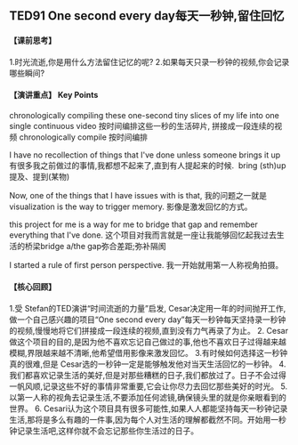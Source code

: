 ## TED91 One second every day每天一秒钟,留住回忆

#### 【课前思考】
1.时光流逝,你是用什么方法留住记忆的呢?
2.如果每天只录一秒钟的视频,你会记录哪些瞬间?


#### 【演讲重点】 Key Points
chronologically compiling these one-second tiny slices of my life into one single continuous video
按时间编排这些一秒的生活碎片, 拼接成一段连续的视频 chronologically compile 按时间编排

I have no recollection of things that I've done unless someone brings it up
有很多我之前做过的事情,我都想不起来了,直到有人提起来的时候.  bring (sth)up提及、提到(某物)

Now, one of the things that I have issues with is that,
我的问题之一就是
visualization is the way to trigger memory.
影像是激发回忆的方式。

this project for me is a way for me to bridge that gap and remember everything that I've done.
这个项目对我而言就是一座让我能够回忆起我过去生活的桥梁bridge a/the gap弥合差距;弥补隔阂

I started a rule of first person perspective.
我一开始就用第一人称视角拍摄。


#### 【核心回顾】
1.受 Stefan的TED演讲“时间流逝的力量”启发, Cesar决定用一年的时间抛开工作,做一个自己感兴趣的项目“One second every day”每天一秒钟每天坚持录一秒钟的视频,慢慢地将它们拼接成一段连续的视频,直到没有力气再录了为止。
2. Cesar做这个项目的目的,是因为他不喜欢忘记自己做过的事,他也不喜欢日子过得越来越模糊,界限越来越不清晰,他希望借用影像来激发回忆。
3.有时候如何选择这一秒钟真的很难,但是 Cesar选的一秒钟一定是能够触发他对当天生活回忆的一秒钟。
4.我们都喜欢记录生活的美好,但是对那些糟糕的日子,我们都放过了。日子不会过得一帆风顺,记录这些不好的事情非常重要,它会让你尽力去回忆那些美好的时光。
5.以第一人称的视角去记录生活,不要添加任何滤镜,确保镜头里的就是你亲眼看到的世界。
6. Cesari认为这个项目具有很多可能性,如果人人都能坚持每天一秒钟记录生活,那将是多么有趣的一件事,因为每个人对生活的理解都截然不同。开始用一秒钟记录生活吧,这样你就不会忘记那些你生活过的日子。
